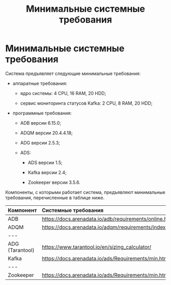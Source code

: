 ﻿---
layout: default
title: Минимальные системные требования
nav_order: 1
parent: Эксплуатация
has_children: false
has_toc: false
---

Минимальные системные требования
================================

Система предъявляет следующие минимальные требования:

*   аппаратные требования:

    *   ядро системы: 4 CPU, 16 RAM, 20 HDD;

    *   сервис мониторинга статусов Kafka: 2 CPU, 8 RAM, 20 HDD;

*   программные требования:

    *   ADB версии 6.15.0;

    *   ADQM версии 20.4.4.18;

    *   ADG версии 2.5.3;

    *   ADS:

        *   ADS версии 1.5;

        *   Kafka версии 2.4;

        *   Zookeeper версии 3.5.6.
    
Компоненты, с которыми работает система, предъявляют минимальные требования, перечисленные 
в таблице ниже.

| **Компонент** | **Системные требования**
|:-|:-
| ADB | https://docs.arenadata.io/adb/requirements/online.html#id2
| ADQM | https://docs.arenadata.io/adqm/requirements/index.html#clickhouse |
|---
| ADG (Tarantool) | https://www.tarantool.io/en/sizing_calculator/
| Kafka | https://docs.arenadata.io/ads/Requirements/min.html
|---
| Zookeeper | https://docs.arenadata.io/ads/Requirements/min.html 